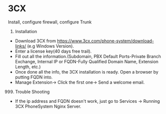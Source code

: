 # 3CX
Install, configure firewall, configure Trunk
1. Installation
* Download 3CX from https://www.3cx.com/phone-system/download-links/ (e.g Windows Version).
* Enter a license key(40 days free trail).
* Fill out all the information.(Subdomain, PBX Default Ports-Private Branch Exchange, Internal IP or FQDN-Fully Qualified Domain Name, Extension Length, etc.)
* Once done all the info, the 3CX installation is ready. Open a browser by putting FQDN into.
* Manage Extension-> Click the first one-> Send a welcome email.
999. Trouble Shooting
* If the ip address and FQDN doesn't work, just go to Services -> Running 3CX PhoneSystem Nginx Server.
